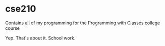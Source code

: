 # cse210
Contains all of my programming for the Programming with Classes college course

Yep. That's about it. School work. 
